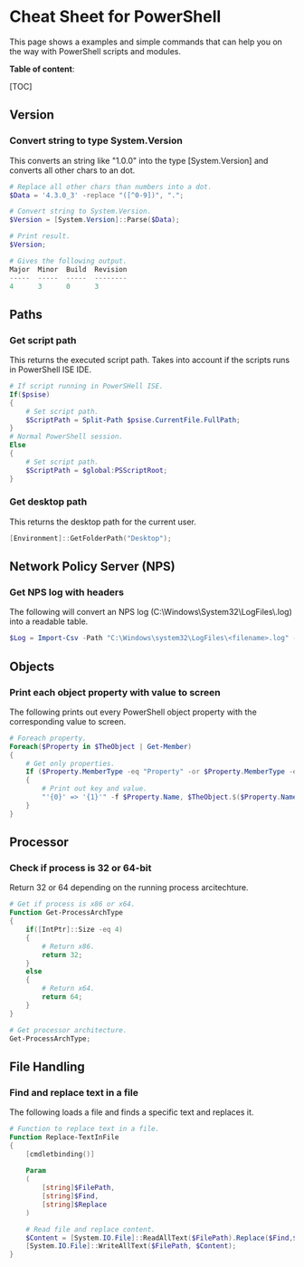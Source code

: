 # Cheat Sheet for PowerShell

This page shows a examples and simple commands that can help you on the way with PowerShell scripts and modules.



**Table of content**:

[TOC]

## Version

### Convert string to type System.Version

This converts an string like "1.0.0" into the type [System.Version] and converts all other chars to an dot.

```powershell
# Replace all other chars than numbers into a dot.
$Data = '4.3.0_3' -replace "([^0-9])", ".";

# Convert string to System.Version.
$Version = [System.Version]::Parse($Data);

# Print result.
$Version;

# Gives the following output.
Major  Minor  Build  Revision
-----  -----  -----  --------
4      3      0      3       
```



## Paths

### Get script path

This returns the executed script path. Takes into account if the scripts runs in PowerShell ISE IDE.

```powershell
# If script running in PowerSHell ISE.
If($psise)
{
    # Set script path.
    $ScriptPath = Split-Path $psise.CurrentFile.FullPath;
}
# Normal PowerShell session.
Else
{
    # Set script path.
    $ScriptPath = $global:PSScriptRoot;
}   
```

### Get desktop path

This returns the desktop path for the current user.

```powershell
[Environment]::GetFolderPath("Desktop");
```

## Network Policy Server (NPS)

### Get NPS log with headers

The following will convert an NPS log (C:\Windows\System32\LogFiles\\<filename>.log) into a readable table.

```powershell
$Log = Import-Csv -Path "C:\Windows\system32\LogFiles\<filename>.log" -Encoding UTF8 -Delimiter "," -Header "NPSServer","NPSService","Date","Hour","PacketType","ClientName","FQDNUserName","CallerIDStationTo","CallerIDStationFrom","CallBackNumber","FramedIP","NASSource","NASIPSource","NASPortSource","NASVendor","RadiusClientIP","RadiusClientName","TimestampEvent","NASPortLimit","NASPortType","ConnectInfo","Protocol","TypeUserOfService","AuthenticationType","NPSPolicyName","ReasonCode","Class","SessionTimeout","IdleTimeout","TerminationAction","EAPName","AcctStatusType","AcctDelayTime","AcctInputOctets","AcctOutputOctets","AcctSessionID","AcctAuth","AcctSessionTime","AcctInputPackets","AcctOutputPackets","AcctTerminateCause","AcctMultiSsnID","AcctLinkCount","AcctInterimInterval","TunnelType","TunnelMediumType","TunnelClientIP","TunnelServerIP","TunnelIdentifier","TunnelGroupID","TunnelAssignementID","TunnelPreference","MSAcctAuthType","MSAcctEAPType","MSRASVersion","MSRASVendor","MSCHAPError","MSCHAPDomain","MSMPPEEncryptionTypes","MSMPPEEncryptionPolicy","ProxyPolicyName","ProviderType","ProviderName","RemoteRadiusAuthenticationIP","MSRASClientName","MSRASClientVersion";
```



## Objects

### Print each object property with value to screen

The following prints out every PowerShell object property with the corresponding value to screen.

```powershell
# Foreach property.
Foreach($Property in $TheObject | Get-Member)
{
    # Get only properties.
    If ($Property.MemberType -eq "Property" -or $Property.MemberType -eq "NoteProperty" -and $Property.Name -notlike "__*")
    {
        # Print out key and value.
        "'{0}' => '{1}'" -f $Property.Name, $TheObject.$($Property.Name);
    }
}
```



## Processor

### Check if process is 32 or 64-bit

Return 32 or 64 depending on the running process arcitechture.

```powershell
# Get if process is x86 or x64.
Function Get-ProcessArchType
{
    if([IntPtr]::Size -eq 4)
    {
        # Return x86.
        return 32;
    }
    else
    {
        # Return x64.
        return 64;
    }
}

# Get processor architecture.
Get-ProcessArchType;
```



## File Handling

### Find and replace text in a file

The following loads a file and finds a specific text and replaces it.

```powershell
# Function to replace text in a file.
Function Replace-TextInFile
{
    [cmdletbinding()]
    
    Param
    (
        [string]$FilePath,
        [string]$Find,
        [string]$Replace
    )

    # Read file and replace content.
    $Content = [System.IO.File]::ReadAllText($FilePath).Replace($Find,$Replace);
    [System.IO.File]::WriteAllText($FilePath, $Content);
} 
```

